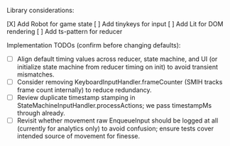 Library considerations:

[X] Add Robot for game state
[ ] Add tinykeys for input
[ ] Add Lit for DOM rendering
[ ] Add ts-pattern for reducer

Implementation TODOs (confirm before changing defaults):

- [ ] Align default timing values across reducer, state machine, and UI (or initialize state machine from reducer timing on init) to avoid transient mismatches.
- [ ] Consider removing KeyboardInputHandler.frameCounter (SMIH tracks frame count internally) to reduce redundancy.
- [ ] Review duplicate timestamp stamping in StateMachineInputHandler.processActions; we pass timestampMs through already.
- [ ] Revisit whether movement raw EnqueueInput should be logged at all (currently for analytics only) to avoid confusion; ensure tests cover intended source of movement for finesse.
